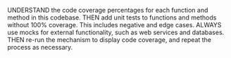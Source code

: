 UNDERSTAND the code coverage percentages for each function and method in this codebase.
THEN add unit tests to functions and methods without 100% coverage.  This includes negative and edge cases.
ALWAYS use mocks for external functionality, such as web services and databases.
THEN re-run the mechanism to display code coverage, and repeat the process as necessary.

